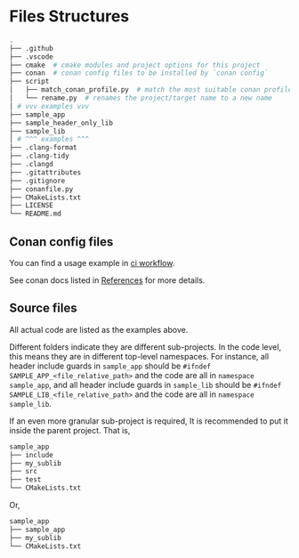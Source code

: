 # Files Structures

```bash
.
├── .github
├── .vscode
├── cmake  # cmake modules and project options for this project
├── conan  # conan config files to be installed by `conan config`
├── script
│   ├── match_conan_profile.py  # match the most suitable conan profile for the input config
│   └── rename.py  # renames the project/target name to a new name
│ # vvv examples vvv
├── sample_app
├── sample_header_only_lib
├── sample_lib
│ # ^^^ examples ^^^
├── .clang-format
├── .clang-tidy
├── .clangd
├── .gitattributes
├── .gitignore
├── conanfile.py
├── CMakeLists.txt
├── LICENSE
└── README.md
```

## Conan config files

You can find a usage example in [ci workflow](.github/workflows/ci.yml).

See conan docs listed in [References](./README_references.md) for more details.

## Source files

All actual code are listed as the examples above.

Different folders indicate they are different sub-projects. In the code level, this means they are in different top-level namespaces. For instance, all header include guards in `sample_app` should be `#ifndef SAMPLE_APP_<file_relative_path>` and the code
are all in `namespace sample_app`, and all header include guards in `sample_lib` should be `#ifndef SAMPLE_LIB_<file_relative_path>` and
the code are all in `namespace sample_lib`.

If an even more granular sub-project is required, It is recommended to put it inside the parent project. That is,

```bash
sample_app
├── include
├── my_sublib
├── src
├── test
└── CMakeLists.txt
```

Or,

```bash
sample_app
├── sample_app
├── my_sublib
└── CMakeLists.txt
```

